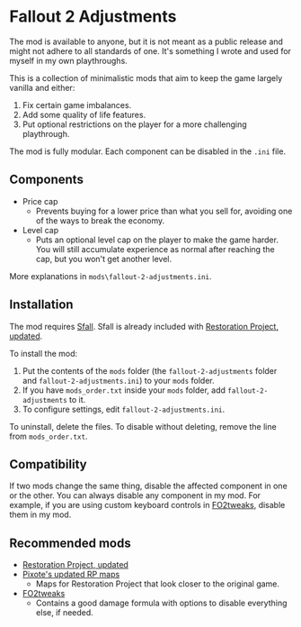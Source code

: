 # Fallout 2 Adjustments

The mod is available to anyone, but it is not meant as a public release and might not adhere to all standards of one. It's something I wrote and used for myself in my own playthroughs.

This is a collection of minimalistic mods that aim to keep the game largely vanilla and either:

1. Fix certain game imbalances.
2. Add some quality of life features.
3. Put optional restrictions on the player for a more challenging playthrough.

The mod is fully modular. Each component can be disabled in the `.ini` file.

## Components

- Price cap
  - Prevents buying for a lower price than what you sell for, avoiding one of the ways to break the economy.
- Level cap
  - Puts an optional level cap on the player to make the game harder. You will still accumulate experience as normal after reaching the cap, but you won't get another level.

More explanations in `mods\fallout-2-adjustments.ini`.

## Installation

The mod requires [Sfall](https://github.com/sfall-team/sfall). Sfall is already included with [Restoration Project, updated](https://github.com/BGforgeNet/Fallout2_Restoration_Project).

To install the mod:

1. Put the contents of the `mods` folder (the `fallout-2-adjustments` folder and `fallout-2-adjustments.ini`) to your `mods` folder.
2. If you have `mods_order.txt` inside your `mods` folder, add `fallout-2-adjustments` to it.
3. To configure settings, edit `fallout-2-adjustments.ini`.

To uninstall, delete the files. To disable without deleting, remove the line from `mods_order.txt`.

## Compatibility

If two mods change the same thing, disable the affected component in one or the other. You can always disable any component in my mod. For example, if you are using custom keyboard controls in [FO2tweaks](https://github.com/BGforgeNet/FO2tweaks/), disable them in my mod.

## Recommended mods

- [Restoration Project, updated](https://github.com/BGforgeNet/Fallout2_Restoration_Project)
- [Pixote's updated RP maps](https://www.nma-fallout.com/threads/pixotes-updated-rp-maps.222207/)
  - Maps for Restoration Project that look closer to the original game.
- [FO2tweaks](https://github.com/BGforgeNet/FO2tweaks/)
  - Contains a good damage formula with options to disable everything else, if needed.
